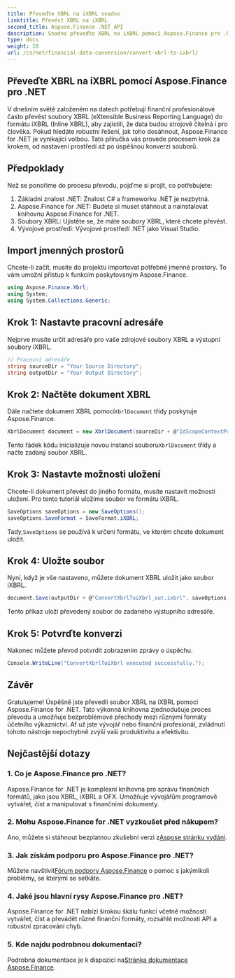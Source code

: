```yaml
---
title: Převeďte XBRL na iXBRL snadno
linktitle: Převést XBRL na iXBRL
second_title: Aspose.Finance .NET API
description: Snadno převeďte XBRL na iXBRL pomocí Aspose.Finance pro .NET. Postupujte podle našeho podrobného průvodce pro bezproblémový přechod. #Apose #Finance
type: docs
weight: 10
url: /cs/net/financial-data-conversion/convert-xbrl-to-ixbrl/
---
```

## Převeďte XBRL na iXBRL pomocí Aspose.Finance pro .NET
V dnešním světě založeném na datech potřebují finanční profesionálové často převést soubory XBRL (eXtensible Business Reporting Language) do formátu iXBRL (Inline XBRL), aby zajistili, že data budou strojově čitelná i pro člověka. Pokud hledáte robustní řešení, jak toho dosáhnout, Aspose.Finance for .NET je vynikající volbou. Tato příručka vás provede procesem krok za krokem, od nastavení prostředí až po úspěšnou konverzi souborů.
## Předpoklady
Než se ponoříme do procesu převodu, pojďme si projít, co potřebujete:
1. Základní znalost .NET: Znalost C# a frameworku .NET je nezbytná.
2. Aspose.Finance for .NET: Budete si muset stáhnout a nainstalovat knihovnu Aspose.Finance for .NET.
3. Soubory XBRL: Ujistěte se, že máte soubory XBRL, které chcete převést.
4. Vývojové prostředí: Vývojové prostředí .NET jako Visual Studio.
## Import jmenných prostorů
Chcete-li začít, musíte do projektu importovat potřebné jmenné prostory. To vám umožní přístup k funkcím poskytovaným Aspose.Finance.
```csharp
using Aspose.Finance.Xbrl;
using System;
using System.Collections.Generic;
```
## Krok 1: Nastavte pracovní adresáře
Nejprve musíte určit adresáře pro vaše zdrojové soubory XBRL a výstupní soubory iXBRL.
```csharp
// Pracovní adresáře
string sourceDir = "Your Source Directory";
string outputDir = "Your Output Directory";
```
## Krok 2: Načtěte dokument XBRL
 Dále načtete dokument XBRL pomocí`XbrlDocument` třídy poskytuje Aspose.Finance.
```csharp
XbrlDocument document = new XbrlDocument(sourceDir + @"IdScopeContextPeriodStartAfterEnd.xml");
```
 Tento řádek kódu inicializuje novou instanci souboru`XbrlDocument` třídy a načte zadaný soubor XBRL.
## Krok 3: Nastavte možnosti uložení
Chcete-li dokument převést do jiného formátu, musíte nastavit možnosti uložení. Pro tento tutoriál uložíme soubor ve formátu iXBRL.
```csharp
SaveOptions saveOptions = new SaveOptions();
saveOptions.SaveFormat = SaveFormat.iXBRL;
```
 Tady,`SaveOptions` se používá k určení formátu, ve kterém chcete dokument uložit.
## Krok 4: Uložte soubor
Nyní, když je vše nastaveno, můžete dokument XBRL uložit jako soubor iXBRL.
```csharp
document.Save(outputDir + @"ConvertXbrlToiXbrl_out.ixbrl", saveOptions);
```
Tento příkaz uloží převedený soubor do zadaného výstupního adresáře.
## Krok 5: Potvrďte konverzi
Nakonec můžete převod potvrdit zobrazením zprávy o úspěchu.
```csharp
Console.WriteLine("ConvertXbrlToiXbrl executed successfully.");
```
## Závěr
Gratulujeme! Úspěšně jste převedli soubor XBRL na iXBRL pomocí Aspose.Finance for .NET. Tato výkonná knihovna zjednodušuje proces převodu a umožňuje bezproblémové přechody mezi různými formáty účetního výkaznictví. Ať už jste vývojář nebo finanční profesionál, zvládnutí tohoto nástroje nepochybně zvýší vaši produktivitu a efektivitu.
## Nejčastější dotazy
### 1. Co je Aspose.Finance pro .NET?
Aspose.Finance for .NET je komplexní knihovna pro správu finančních formátů, jako jsou XBRL, iXBRL a OFX. Umožňuje vývojářům programově vytvářet, číst a manipulovat s finančními dokumenty.
### 2. Mohu Aspose.Finance for .NET vyzkoušet před nákupem?
 Ano, můžete si stáhnout bezplatnou zkušební verzi z[Aspose stránku vydání](https://releases.aspose.com/finance/net/).
### 3. Jak získám podporu pro Aspose.Finance pro .NET?
 Můžete navštívit[Fórum podpory Aspose.Finance](https://forum.aspose.com/c/finance/43) o pomoc s jakýmikoli problémy, se kterými se setkáte.
### 4. Jaké jsou hlavní rysy Aspose.Finance pro .NET?
Aspose.Finance for .NET nabízí širokou škálu funkcí včetně možnosti vytvářet, číst a převádět různé finanční formáty, rozsáhlé možnosti API a robustní zpracování chyb.
### 5. Kde najdu podrobnou dokumentaci?
 Podrobná dokumentace je k dispozici na[Stránka dokumentace Aspose.Finance](https://reference.aspose.com/finance/net/).